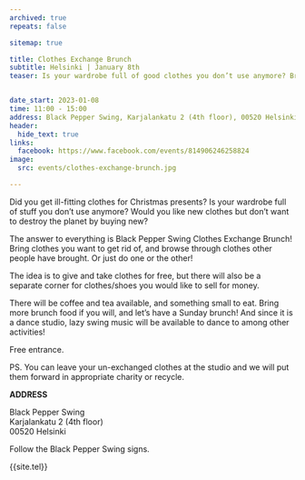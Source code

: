 ```yaml
---
archived: true
repeats: false

sitemap: true

title: Clothes Exchange Brunch
subtitle: Helsinki | January 8th
teaser: Is your wardrobe full of good clothes you don’t use anymore? Bring them at BPS and exchange them to someone else's pre-loved ones while enjoying delicious potluck brunch!


date_start: 2023-01-08
time: 11:00 - 15:00
address: Black Pepper Swing, Karjalankatu 2 (4th floor), 00520 Helsinki, Finland
header:
  hide_text: true
links:
  facebook: https://www.facebook.com/events/814906246258824
image:
  src: events/clothes-exchange-brunch.jpg

---
```


Did you get ill-fitting clothes for Christmas presents? Is your wardrobe full of stuff you don’t use anymore? Would you like new clothes but don’t want to destroy the planet by buying new?

The answer to everything is Black Pepper Swing Clothes Exchange Brunch! Bring clothes you want to get rid of, and browse through clothes other people have brought. Or just do one or the other!

The idea is to give and take clothes for free, but there will also be a separate corner for clothes/shoes you would like to sell for money. 

There will be coffee and tea available, and something small to eat. Bring more brunch food if you will, and let’s have a Sunday brunch! And since it is a dance studio, lazy swing music will be available to dance to among other activities!

Free entrance.

PS. You can leave your un-exchanged clothes at the studio and we will put them forward in appropriate charity or recycle.


**ADDRESS**

Black Pepper Swing  
Karjalankatu 2 (4th floor)  
00520 Helsinki  

Follow the Black Pepper Swing signs.

{{site.tel}}
